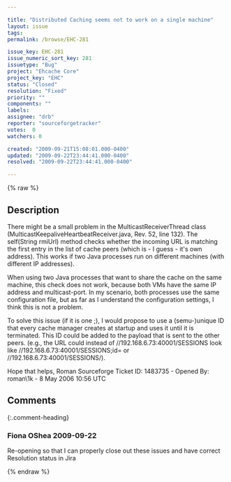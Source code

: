 ```yaml
---

title: "Distributed Caching seems not to work on a single machine"
layout: issue
tags: 
permalink: /browse/EHC-281

issue_key: EHC-281
issue_numeric_sort_key: 281
issuetype: "Bug"
project: "Ehcache Core"
project_key: "EHC"
status: "Closed"
resolution: "Fixed"
priority: ""
components: ""
labels: 
assignee: "drb"
reporter: "sourceforgetracker"
votes:  0
watchers: 0

created: "2009-09-21T15:08:01.000-0400"
updated: "2009-09-22T23:44:41.000-0400"
resolved: "2009-09-22T23:44:41.000-0400"

---
```




{% raw %}



## Description

<div markdown="1" class="description">

There might be a small problem in the
MulticastReceiverThread class
(MulticastKeepaliveHeartbeatReceiver.java, Rev. 52,
line 132). The self(String rmiUrl) method checks
whether the incoming URL is matching the first entry in
the list of cache peers (which is - I guess - it's own
address). This works if two Java processes run on
different machines (with different IP addresses). 

When using two Java processes that want to share the
cache on the same machine, this check does not work,
because both VMs have the same IP address and
multicast-port. In my scenario, both processes use the
same configuration file, but as far as I understand the
configuration settings, I think this is not a problem.

To solve this issue (if it is one ;), I would propose
to use a (semu-)unique ID that every cache manager
creates at startup and uses it until it is terminated.
This ID could be added to the payload that is sent to
the other peers. (e.g., the URL could instead of
//192.168.6.73:40001/SESSIONS look like
//192.168.6.73:40001/SESSIONS;id=<xxx> or
//192.168.6.73:40001/SESSIONS/<xxx>).

Hope that helps,
Roman
Sourceforge Ticket ID: 1483735 - Opened By: roman\1k - 8 May 2006 10:56 UTC

</div>

## Comments


{:.comment-heading}
### **Fiona OShea** <span class="date">2009-09-22</span>

<div markdown="1" class="comment">

Re-opening so that I can properly close out these issues and have correct Resolution status in Jira

</div>



{% endraw %}
